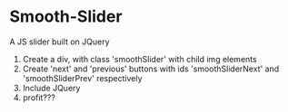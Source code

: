 # Smooth-Slider
A JS slider built on JQuery

1. Create a div, with class 'smoothSlider' with child img elements
2. Create 'next' and 'previous' buttons with ids 'smoothSliderNext' and 'smoothSliderPrev' respectively
3. Include JQuery
4. profit???
